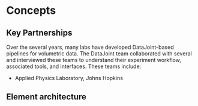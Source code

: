 # Concepts

<!-- ## BossDB Data -->

## Key Partnerships

Over the several years, many labs have developed DataJoint-based pipelines for volumetric
data. The DataJoint team collaborated with several and interviewed these teams to
understand their experiment workflow, associated tools, and interfaces. These teams
include:

- Applied Physics Laboratory, Johns Hopkins

## Element architecture

<!--![element bossdb diagram](https://raw.githubusercontent.com/datajoint/element-bossdb/images/volume_diagram.svg)-->

<!-- ### `volume` schema ([API docs](./api/element_volume/volume/))

| Table                 | Description                                                 |
| ------------------    | ------------------------------------------------------------|
| Example               | Description.                                                | -->
